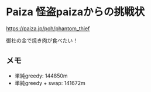 # Paiza 怪盗paizaからの挑戦状

<https://paiza.jp/poh/phantom_thief>

御社の金で焼き肉が食べたい！

## メモ

-   単純greedy: 144850m
-   単純greedy + swap: 141672m
